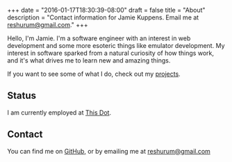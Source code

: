 +++
date = "2016-01-17T18:30:39-08:00"
draft = false
title = "About"
description = "Contact information for Jamie Kuppens. Email me at reshurum@gmail.com."
+++

Hello, I'm Jamie. I'm a software engineer with an interest in web development
and some more esoteric things like emulator development. My interest in software
sparked from a natural curiosity of how things work, and it's what drives me to
learn new and amazing things.

If you want to see some of what I do, check out my [projects](/projects).

## Status

I am currently employed at [This Dot](https://labs.thisdot.co/).

## Contact

You can find me on [GitHub,](https://github.com/Amdrel) or by emailing me at
[reshurum@gmail.com](mailto:reshurum@gmail.com)
